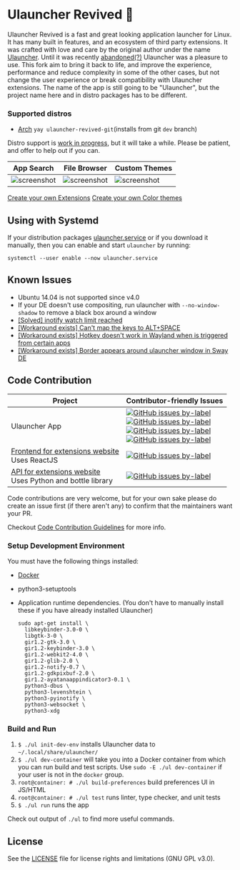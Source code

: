 Ulauncher Revived 🐧
================================

Ulauncher Revived is a fast and great looking application launcher for Linux. It has many built in features, and an ecosystem of third party extensions. It was crafted with love and care by the original author under the name [Ulauncher](https://github.com/Ulauncher/Ulauncher). Until it was recently [abandoned(?)](https://github.com/Ulauncher/Ulauncher/pull/717#issuecomment-814506846) Ulauncher was a pleasure to use. This fork aim to bring it back to life, and improve the experience, performance and reduce complexity in some of the other cases, but not change the user experience or break compatibility with Ulauncher extensions. The name of the app is still going to be "Ulauncher", but the project name here and in distro packages has to be different.

### Supported distros
* [Arch](https://aur.archlinux.org/packages/ulauncher-revived-git/) `yay ulauncher-revived-git`(installs from git `dev` branch)

Distro support is [work in progress](https://github.com/friday/Ulauncher-Revived/issues/2), but it will take a while. Please be patient, and offer to help out if you can.


| App Search | File Browser | Custom Themes |
---|---|---
|![screenshot](http://i.imgur.com/8FpJLGG.png?1)|![screenshot](http://i.imgur.com/wJvXSmP.png?1)|![screenshot](http://i.imgur.com/2a4GCW7.png?1)|


[Create your own Extensions](http://docs.ulauncher.io/)
[Create your own Color themes](http://docs.ulauncher.io/en/latest/themes/themes.html)

## Using with Systemd

If your distribution packages [ulauncher.service](ulauncher.service) or if you download it manually, then you can enable and start `ulauncher` by running:

```
systemctl --user enable --now ulauncher.service
```


## Known Issues

* Ubuntu 14.04 is not supported since v4.0
* If your DE doesn't use compositing, run ulauncher with `--no-window-shadow` to remove a black box around a window
* [[Solved] inotify watch limit reached](https://github.com/Ulauncher/Ulauncher/issues/51)
* [[Workaround exists] Can't map the keys to ALT+SPACE](https://github.com/Ulauncher/Ulauncher/issues/100)
* [[Workaround exists] Hotkey doesn't work in Wayland when is triggered from certain apps](https://github.com/Ulauncher/Ulauncher/issues/183)
* [[Workaround exists] Border appears around ulauncher window in Sway DE](https://github.com/Ulauncher/Ulauncher/issues/230#issuecomment-570736422)


## Code Contribution

| Project | Contributor-friendly Issues |
---|---
| Ulauncher App | [![GitHub issues by-label](https://img.shields.io/github/issues/friday/Ulauncher-Revived/contributor-friendly.svg?color=3cf014&label=All%20contributor-friendly&style=for-the-badge)](https://github.com/friday/Ulauncher-Revived/labels/contributor-friendly) <br> [![GitHub issues by-label](https://img.shields.io/github/issues/friday/Ulauncher-Revived/Python.svg?color=5319e7&label=Python&style=for-the-badge)](https://github.com/friday/Ulauncher-Revived/labels/Python) <br> [![GitHub issues by-label](https://img.shields.io/github/issues/friday/Ulauncher-Revived/JS.svg?color=a553cc&label=JS&style=for-the-badge)](https://github.com/friday/Ulauncher-Revived/labels/JS) <br> [![GitHub issues by-label](https://img.shields.io/github/issues/friday/Ulauncher-Revived/Linux.svg?color=0e035e&label=Linux&style=for-the-badge)](https://github.com/friday/Ulauncher-Revived/labels/Linux)|
| [Frontend for extensions website](https://github.com/Ulauncher/ext.ulauncher.io) <br> Uses ReactJS | [![GitHub issues by-label](https://img.shields.io/github/issues/Ulauncher/ext.ulauncher.io/contributor-friendly.svg?color=3cf014&label=contributor-friendly&style=for-the-badge)](https://github.com/Ulauncher/ext.ulauncher.io/labels/contributor-friendly)|
| [API for extensions website](https://github.com/Ulauncher/ext-api.ulauncher.io) <br> Uses Python and bottle library | [![GitHub issues by-label](https://img.shields.io/github/issues/Ulauncher/ext-api.ulauncher.io/contributor-friendly.svg?color=3cf014&label=contributor-friendly&style=for-the-badge)](https://github.com/Ulauncher/ext-api.ulauncher.io/labels/contributor-friendly)|

Code contributions are very welcome, but for your own sake please do create an issue first (if there aren't any) to confirm that the maintainers want your PR.

Checkout [Code Contribution Guidelines](https://github.com/friday/Ulauncher-Revived/wiki/Code-Contribution) for more info.

### Setup Development Environment

You must have the following things installed:

* [Docker](https://docs.docker.com/engine/installation/)
* python3-setuptools
* Application runtime dependencies.
  (You don't have to manually install these if you have already installed Ulauncher)

  ```
  sudo apt-get install \
    libkeybinder-3.0-0 \
    libgtk-3-0 \
    gir1.2-gtk-3.0 \
    gir1.2-keybinder-3.0 \
    gir1.2-webkit2-4.0 \
    gir1.2-glib-2.0 \
    gir1.2-notify-0.7 \
    gir1.2-gdkpixbuf-2.0 \
    gir1.2-ayatanaappindicator3-0.1 \
    python3-dbus \
    python3-levenshtein \
    python3-pyinotify \
    python3-websocket \
    python3-xdg
  ```

### Build and Run
1. `$ ./ul init-dev-env` installs Ulauncher data to `~/.local/share/ulauncher/`
1. `$ ./ul dev-container` will take you into a Docker container from which you can run build and test scripts. Use `sudo -E ./ul dev-container` if your user is not in the `docker` group.
1. `root@container: # ./ul build-preferences` build preferences UI in JS/HTML
1. `root@container: # ./ul test` runs linter, type checker, and unit tests
1. `$ ./ul run` runs the app

Check out output of `./ul` to find more useful commands.


## License

See the [LICENSE](LICENSE) file for license rights and limitations (GNU GPL v3.0).
